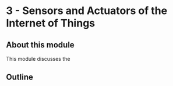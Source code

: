 # 3 - Sensors and Actuators of the Internet of Things

## About this module
This module discusses the 

## Outline
